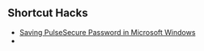 ## Shortcut Hacks
- [Saving PulseSecure Password in Microsoft Windows](Saving%20PulseSecure%20Password%20in%20Microsoft%20Windows.md)
- 